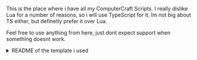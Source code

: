 This is the place where i have all my ComputerCraft Scripts. I really dislike Lua for a number of reasons, so i will use TypeScript for it.
Im not big about TS either, but definetly prefer it over Lua.

Feel free to use anything from here, just dont expect support when something doesnt work.

<details>
  <summary>README of the template i used</summary>

  # cc-tstl-template
  Template project for ComputerCraft programs written in TypeScript. Uses [TypeScriptToLua](https://typescripttolua.github.io) to compile with ComputerCraft typing declarations.

  ## Usage
  1. Clone the repository (or download the ZIP). You can also use the [Use this template](https://github.com/MCJack123/cc-tstl-template/generate) button on GitHub to fork the repo directly.
  2. Run `npm install` to install dependencies, including TypeScriptToLua.
  3. Customize `package.json` if you want - it's not used in CC.
  4. Add your code to `main.ts`, and add other files as desired.
  5. Build the project with `npm run build`.
  6. Copy `main.lua` to ComputerCraft, either by copying into the computer folder, dropping on the terminal, using Pastebin, or with [CraftOS-PC Remote](https://remote.craftos-pc.cc) or [cloud-catcher](https://cloud-catcher.squiddev.cc).

  ## Libraries

  ### Built-in CraftOS APIs
  All base CraftOS APIs are available in the global namespace.
  Peripherals are also implemented as classes that inherit from the `IPeripheral` interface, so you can call `wrap` and cast it to the desired class to get typings for the peripheral.

  ### `cc.*` Modules
  All modules available in `/rom/modules/main/cc` have typings included. To import them, just use the `import` statement like normal:
  ```ts
  import * as strings from "cc.strings";
  // ...
  let str = strings.ensure_width(arg, 20);
  ```

  ### Events
  A library for handling events in a nicer way (e.g. using named properties rather than indexes) is included as a separate source file. The first line in `main.ts` includes the `event` library, which has classes for each event type as well as functions that can automatically or manually pull events with the specified type.

  Example:
  ```ts
  import * as event from "./event";

  const timer = os.startTimer(5);
  while (true) {
    const ev = event.pullEventAs(event.TimerEvent, "timer");
      if (ev.id == timer) break;
  }
  ```

  All types are included in the compiled output, even if they were never used. To avoid this, comment out the event class declarations you don't need, and remove the init functions from `eventInitializers`. Do not remove `GenericEvent`, as this is the fallback event type when other types aren't available.

  ## `tsconfig.json` Options
  The `tsconfig.json` file contains some options used by TypeScriptToLua to adjust how Lua code is generated. Some of these may be useful for CC development. See [the TSTL webpage](https://typescripttolua.github.io/docs/configuration) for the rest of the options.

  * `luaTarget`: Sets the version of Lua the compiler should target. This affects things like bitwise operators and `continue` support. CC has a feature set mixed between multiple versions; it uses 5.1 as a base language but supports many of 5.2 and 5.3's library features, including `bit32`. By default, TSTL will not compile bitwise operators in 5.1 mode even though CC supports it, but using 5.2 will enable `continue`, which is not supported in CC. I have made a fork of TSTL that adds a specific CC mode with only the features that CC supports. However, if you're using a different version (e.g. the 5.2 updated fork or CraftOS-PC Accelerated), you may change this to whatever fits best.
  * `noImplicitSelf`: Controls whether functions have a `this`/`self`. By default, all functions are given a `self` parameter (even ones not in tables!) to allow JavaScript's `this` value to work. This can be disabled per-function with `/** @noSelf **/` or per-file with `/** @noSelfInFile **/`; but if you don't use `this` or don't want to have `self` added to functions, you can set this option to `true` to disable `this`/`self`.
  * `luaLibImport`: Controls how TypeScript polyfills are emitted in the Lua code. The following options are available:
    * `inline`: Inserts the only required boilerplate code in each file. This is the default, and is recommended for projects with few files. However, this may generate duplicate code in projects with lots of files.
    * `require`: Generates a single `lualib_bundle.lua` file with all of the boilerplate, and each script `require`s the file. This can generate more code than you need, however. Recommended for projects with lots of files and/or uses lots of JavaScript language features.
    * `always`: Appears to be the same as `require`.
    * `none`: Generates no boilerplate code. **Do not use this if you use ANY JavaScript features that do not have a 1:1 conversion to Lua.** Not recommended unless size is a major concern and TS is used simply for syntax. (You'll need to remove `event.ts` to use it.)
  * `luaLibName`: If `luaLibImport` is set to `require`, this sets the name of the output file for boilerplate. (This is useful for code targeted for Phoenix, which exports it in a library named `typescript`.)
  * `sourceMapTraceback`: Overrides `debug.traceback` to add TypeScript source line numbers instead of Lua lines. This changes globals, so it's not recommended in production, but it can be useful for debugging.
  * `luaBundle`: Defines the name of the output Lua file - all TypeScript sources are bundled into this file. If unset, each file will be output separately with the same name as the TS source. This defaults to `main.lua`, matching `main.ts`.
  * `luaBundleEntry`: If `luaBundle` is set, this marks the TypeScript file that should be executed. This defaults to `main.ts`.

  ## License
  The typings in `types/` and `event.ts` are licensed under the MIT license. Projects are free to use these files as provisioned under the license (i.e. do whatever you want, but include the license notice somewhere in your project). Anything else is public domain.
</details>